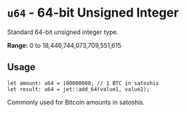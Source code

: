 # `u64` - 64-bit Unsigned Integer

Standard 64-bit unsigned integer type.

**Range:** 0 to 18,446,744,073,709,551,615

## Usage  
```simplicity
let amount: u64 = 100000000; // 1 BTC in satoshis
let result: u64 = jet::add_64(value1, value2);
```

Commonly used for Bitcoin amounts in satoshis.
